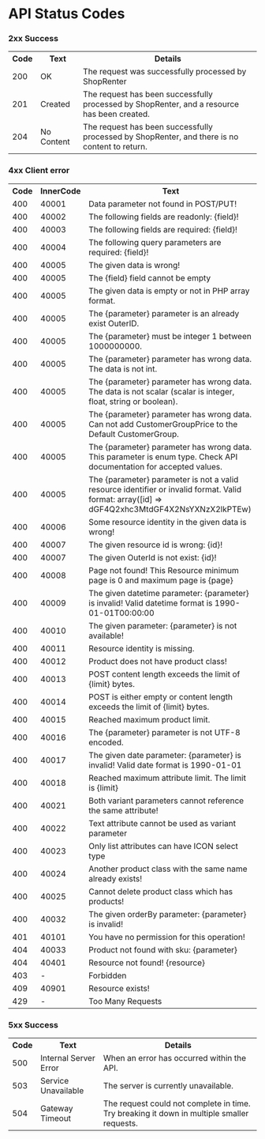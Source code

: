 # API Status Codes

### 2xx Success

<table>
<tr>
<th>Code</th>
<th>Text</th>
<th>Details</th>
</tr> 
<tr>
<td>200</td>
<td>OK</td>
<td>The request was successfully processed by ShopRenter</td>
</tr>
<tr>
<td>201</td>
<td>Created</td>
<td>The request has been successfully processed by ShopRenter, and a resource has been created.</td>
</tr>
<tr>
<td>204</td>
<td>No Content</td>
<td>The request has been successfully processed by ShopRenter, and there is no content to return.</td>
</tr>
</table>

### 4xx Client error

<table>
<tr>
<th>Code</th>
<th>InnerCode</th>
<th>Text</th>
</tr> 
<tr>
<td>400</td>
<td>40001</td>
<td>Data parameter not found in POST/PUT!</td>
</tr>
<tr>
<td>400</td>
<td>40002</td>
<td>The following fields are readonly: {field}!</td>
</tr>
<tr>
<td>400</td>
<td>40003</td>
<td>The following fields are required: {field}!</td>
</tr>
<tr>
<td>400</td>
<td>40004</td>
<td>The following query parameters are required: {field}!</td>
</tr>
<tr>
<td>400</td>
<td>40005</td>
<td>The given data is wrong!</td>
</tr>
<tr>
<td>400</td>
<td>40005</td>
<td>The {field} field cannot be empty</td>
</tr>  
<tr>
<td>400</td>
<td>40005</td>
<td>The given data is empty or not in PHP array format.</td>
</tr>
<tr>
<td>400</td>
<td>40005</td>
<td>The {parameter} parameter is an already exist OuterID.</td>
</tr>
<tr>
<td>400</td>
<td>40005</td>
<td>The {parameter} must be integer 1 between 1000000000.</td>
</tr>  
<tr>
<td>400</td>
<td>40005</td>
<td>The {parameter} parameter has wrong data. The data is not int.</td>
</tr>
<tr>
<td>400</td>
<td>40005</td>
<td>The {parameter} parameter has wrong data. The data is not scalar (scalar is integer, float, string or boolean).</td>
</tr>
<tr>
<td>400</td>
<td>40005</td>
<td>The {parameter} parameter has wrong data. Can not add CustomerGroupPrice to the Default CustomerGroup.</td>
</tr>
<tr>
<td>400</td>
<td>40005</td>
<td>The {parameter} parameter has wrong data. This parameter is enum type. Check API documentation for accepted values.</td>
</tr>
<tr>
<td>400</td>
<td>40005</td>
<td>The {parameter} parameter is not a valid resource identifier or invalid format. Valid format: array([id] => dGF4Q2xhc3MtdGF4X2NsYXNzX2lkPTEw)</td>
</tr>
<tr>
<td>400</td>
<td>40006</td>
<td>Some resource identity in the given data is wrong!</td>
</tr>
<tr>
<td>400</td>
<td>40007</td>
<td>The given resource id is wrong: {id}!</td>
</tr>
<tr>
<td>400</td>
<td>40007</td>
<td>The given OuterId is not exist: {id}!</td>
</tr>
<tr>
<td>400</td>
<td>40008</td>
<td>Page not found! This Resource minimum page is 0 and maximum page is {page}</td>
</tr>
<tr>
<td>400</td>
<td>40009</td>
<td>The given datetime parameter: {parameter} is invalid! Valid datetime format is 1990-01-01T00:00:00</td>
</tr>
<tr>
<td>400</td>
<td>40010</td>
<td>The given parameter: {parameter} is not available!</td>
</tr>
<tr>
<td>400</td>
<td>40011</td>
<td>Resource identity is missing.</td>
</tr>
<tr>
<td>400</td>
<td>40012</td>
<td>Product does not have product class!</td>
</tr>
<tr>
<td>400</td>
<td>40013</td>
<td>POST content length exceeds the limit of {limit} bytes.</td>
</tr>
<tr>
<td>400</td>
<td>40014</td>
<td>POST is either empty or content length exceeds the limit of {limit} bytes.</td>
</tr>
<tr>
<td>400</td>
<td>40015</td>
<td>Reached maximum product limit.</td>
</tr>
<tr>
<td>400</td>
<td>40016</td>
<td>The {parameter} parameter is not UTF-8 encoded.</td>
</tr>
<tr>
<td>400</td>
<td>40017</td>
<td>The given date parameter: {parameter} is invalid! Valid date format is 1990-01-01</td>
</tr>
<tr>
<td>400</td>
<td>40018</td>
<td>Reached maximum attribute limit. The limit is {limit}</td>
</tr>
<tr>
<td>400</td>
<td>40021</td>
<td>Both variant parameters cannot reference the same attribute!</td>
</tr>
<tr>
<td>400</td>
<td>40022</td>
<td>Text attribute cannot be used as variant parameter</td>
</tr>
<tr>
<td>400</td>
<td>40023</td>
<td>Only list attributes can have ICON select type</td>
</tr>
<tr>
<td>400</td>
<td>40024</td>
<td>Another product class with the same name already exists!</td>
</tr>
<tr>
<td>400</td>
<td>40025</td>
<td>Cannot delete product class which has products!</td>
</tr>
<tr>
<td>400</td>
<td>40032</td>
<td>The given orderBy parameter: {parameter} is invalid!</td>
</tr>
<tr>
<td>401</td>
<td>40101</td>
<td>You have no permission for this operation!</td>
</tr>
<tr>
<td>404</td>
<td>40033</td>
<td>Product not found with sku: {parameter}</td>
</tr>
<tr>
<td>404</td>
<td>40401</td>
<td>Resource not found! {resource}</td>
</tr>
<tr>
<td>403</td>
<td>-</td>
<td>Forbidden</td>
</tr>
<tr>
<td>409</td>
<td>40901</td>
<td>Resource exists!</td>
</tr>
<tr>
<td>429</td>
<td>-</td>
<td>Too Many Requests</td>
</tr>
</table>

### 5xx Success

<table>
<tr>
<th>Code</th>
<th>Text</th>
<th>Details</th>
</tr>
<tr>
<td>500</td>
<td>Internal Server Error</td>
<td>When an error has occurred within the API.</td>
</tr>
<tr>
<td>503</td>
<td>Service Unavailable</td>
<td>The server is currently unavailable.</td>
</tr>
<tr>
<td>504</td>
<td>Gateway Timeout</td>
<td>The request could not complete in time. Try breaking it down in multiple smaller requests.</td>
</tr>
</table>
